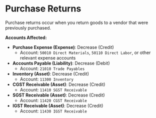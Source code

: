 # Purchase Returns
Purchase returns occur when you return goods to a vendor that were previously purchased.

**Accounts Affected:**
- **Purchase Expense (Expense)**: Decrease (Credit)
  - Account: `50010 Direct Materials`, `50110 Direct Labor`, or other relevant expense accounts
- **Accounts Payable (Liability)**: Decrease (Debit)
  - Account: `21010 Trade Payables`
- **Inventory (Asset)**: Decrease (Credit)
  - Account: `11300 Inventory`
- **CGST Receivable (Asset)**: Decrease (Credit)
  - Account: `11410 SGST Receivable`
- **SGST Receivable (Asset)**: Decrease (Credit)
  - Account: `11420 CGST Receivable`
- **IGST Receivable (Asset)**: Decrease (Credit)
  - Account: `11430 IGST Receivable`
